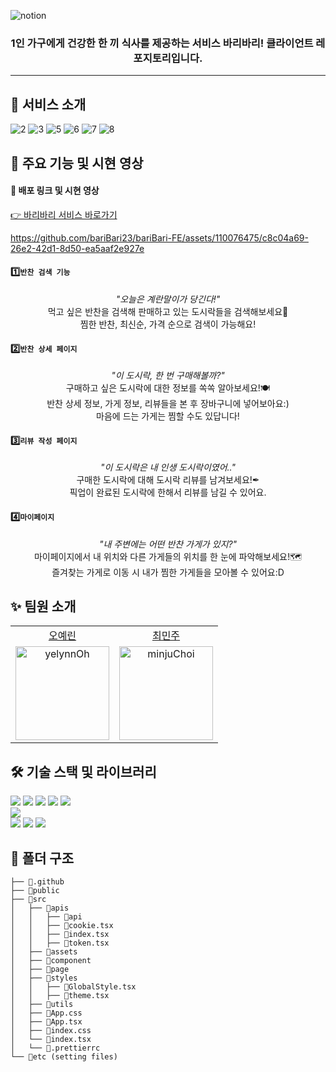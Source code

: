 ![notion](https://github.com/bariBari23/bariBari-FE/assets/110076475/457fcda2-5b80-4910-81e9-78986d272336)

<div align="center">

  ### 1인 가구에게 건강한 한 끼 식사를 제공하는 서비스 바리바리! 클라이언트 레포지토리입니다. 
</div>

-----

## 🎁 서비스 소개
![2](https://github.com/bariBari23/bariBari-FE/assets/110076475/516b60c4-4136-4646-9234-3b3ea97d2f2f)
![3](https://github.com/bariBari23/bariBari-FE/assets/110076475/4d847522-663d-4bcf-a774-db8c9665f41d)
![5](https://github.com/bariBari23/bariBari-FE/assets/110076475/1cf51818-7e0d-4d80-9dcd-711ae61a381a)
![6](https://github.com/bariBari23/bariBari-FE/assets/110076475/1f49bb1d-f928-46a0-93a0-4f09a8eb643c)
![7](https://github.com/bariBari23/bariBari-FE/assets/110076475/4796504d-f87f-41be-bcfc-99bb68ad7e80)
![8](https://github.com/bariBari23/bariBari-FE/assets/110076475/cd4c322c-93b6-45df-af2b-de7d5d38cec9)


## 👀 주요 기능 및 시현 영상

#### 📌 배포 링크 및 시현 영상
[👉 바리바리 서비스 바로가기](https://www.baribari.store)

https://github.com/bariBari23/bariBari-FE/assets/110076475/c8c04a69-26e2-42d1-8d50-ea5aaf2e927e


#### 1️⃣`반찬 검색 기능`
<div align='center'>
  
_"오늘은 계란말이가 당긴다!"_ <br>
먹고 싶은 반찬을 검색해 판매하고 있는 도시락들을 검색해보세요🧐 <br>
찜한 반찬, 최신순, 가격 순으로 검색이 가능해요!
</div>

#### 2️⃣`반찬 상세 페이지`
<div align='center'>
  
_"이 도시락, 한 번 구매해볼까?"_ <br>
구매하고 싶은 도시락에 대한 정보를 쏙쏙 알아보세요!🍽 <br>
반찬 상세 정보, 가게 정보, 리뷰들을 본 후 장바구니에 넣어보아요:) <br>
마음에 드는 가게는 찜할 수도 있답니다!
</div>

#### 3️⃣`리뷰 작성 페이지`
<div align='center'>
  
_"이 도시락은 내 인생 도시락이였어.."_ <br>
구매한 도시락에 대해 도시락 리뷰를 남겨보세요!✒ <br>
픽업이 완료된 도시락에 한해서 리뷰를 남길 수 있어요.
</div>

#### 4️⃣`마이페이지`
<div align='center'>
  
_"내 주변에는 어떤 반찬 가게가 있지?"_ <br>
마이페이지에서 내 위치와 다른 가게들의 위치를 한 눈에 파악해보세요!🗺 <br>
즐겨찾는 가게로 이동 시 내가 찜한 가게들을 모아볼 수 있어요:D
</div>


## ✨ 팀원 소개

<table>
  <tr align="center">
    <td><a href="https://github.com/YelynnOh">오예린</a></td>
    <td><a href="https://github.com/hmuri">최민주</a></td>
  </tr>
  <tr align="center">
    <td><img src="https://avatars.githubusercontent.com/u/110076475?v=4" alt="yelynnOh" width="150" height="150"></td>
    <td><img src="https://avatars.githubusercontent.com/u/113418916?v=4" alt="minjuChoi" width="150" height="150"></td>
  </tr>
</table>


## 🛠 기술 스택 및 라이브러리
<div> 
  <img src="https://img.shields.io/badge/typescript-3178C6?style=for-the-badge&logo=typescript&logoColor=white"> 
  <img src="https://img.shields.io/badge/react-61DAFB?style=for-the-badge&logo=react&logoColor=black"> 
  <img src="https://img.shields.io/badge/recoil-3578E5?style=for-the-badge&logo=recoil&logoColor=white">
  <img src="https://img.shields.io/badge/reactQuery-FF4154?style=for-the-badge&logo=reactQuery&logoColor=white">
  <img src="https://img.shields.io/badge/reactHookForm-EC5990?style=for-the-badge&logo=reactHookForm&logoColor=white">
  <br>
  
  <img src="https://img.shields.io/badge/StyledComponents-DB7093?style=for-the-badge&logo=StyledComponents&logoColor=white"> 
  <br>
  
  <img src="https://img.shields.io/badge/github-181717?style=for-the-badge&logo=github&logoColor=white">
  <img src="https://img.shields.io/badge/notion-000000?style=for-the-badge&logo=notion&logoColor=white">
  <img src="https://img.shields.io/badge/postman-FF6C37?style=for-the-badge&logo=postman&logoColor=white">

  <br>
</div>



## 🧩 폴더 구조

```
├── 📁.github
├── 📁public
├── 📁src
│   ├── 📁apis
│   │   ├── 📁api
│   │   ├── 📄cookie.tsx
│   │   ├── 📄index.tsx
│   │   ├── 📄token.tsx
│   ├── 📁assets
│   ├── 📁component
│   ├── 📁page
│   ├── 📁styles
│   │   ├── 📄GlobalStyle.tsx
│   │   ├── 📄theme.tsx
│   ├── 📁utils
│   ├── 📄App.css
│   ├── 📄App.tsx
│   ├── 📄index.css
│   └── 📄index.tsx
│   └── 📄.prettierrc
└── 📜etc (setting files)
```



